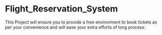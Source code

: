 # Flight_Reservation_System
This Project will ensure you to provide a free environment to book tickets as per your convenience and will ease your extra efforts of long process.
